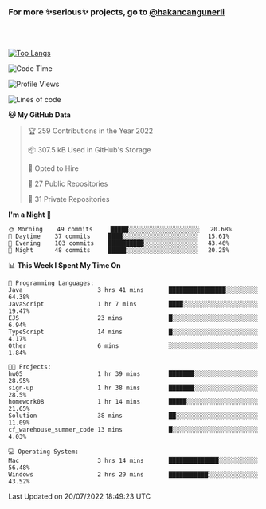 ### For more ✨serious✨ projects, go to [@hakancangunerli](https://github.com/hakancangunerli)

<br>
<br>



[![Top Langs](https://github-readme-stats.vercel.app/api/top-langs/?username=63616e&layout=compact&hide=tex,html,shell,assembly,javascript,C&langs_count=6&exclude_repo=2015-csharp)](https://github.com/anuraghazra/github-readme-stats)


<!--START_SECTION:waka-->
![Code Time](http://img.shields.io/badge/Code%20Time-0%20secs-blue)

![Profile Views](http://img.shields.io/badge/Profile%20Views-4-blue)

![Lines of code](https://img.shields.io/badge/From%20Hello%20World%20I%27ve%20Written-192%20Thousand%20lines%20of%20code-blue)

**🐱 My GitHub Data** 

> 🏆 259 Contributions in the Year 2022
 > 
> 📦 307.5 kB Used in GitHub's Storage 
 > 
> 💼 Opted to Hire
 > 
> 📜 27 Public Repositories 
 > 
> 🔑 31 Private Repositories  
 > 
**I'm a Night 🦉** 

```text
🌞 Morning    49 commits     █████░░░░░░░░░░░░░░░░░░░░   20.68% 
🌆 Daytime    37 commits     ████░░░░░░░░░░░░░░░░░░░░░   15.61% 
🌃 Evening    103 commits    ██████████░░░░░░░░░░░░░░░   43.46% 
🌙 Night      48 commits     █████░░░░░░░░░░░░░░░░░░░░   20.25%

```


📊 **This Week I Spent My Time On** 

```text
💬 Programming Languages: 
Java                     3 hrs 41 mins       ████████████████░░░░░░░░░   64.38% 
JavaScript               1 hr 7 mins         ████░░░░░░░░░░░░░░░░░░░░░   19.47% 
EJS                      23 mins             █░░░░░░░░░░░░░░░░░░░░░░░░   6.94% 
TypeScript               14 mins             █░░░░░░░░░░░░░░░░░░░░░░░░   4.17% 
Other                    6 mins              ░░░░░░░░░░░░░░░░░░░░░░░░░   1.84%

🐱‍💻 Projects: 
hw05                     1 hr 39 mins        ███████░░░░░░░░░░░░░░░░░░   28.95% 
sign-up                  1 hr 38 mins        ███████░░░░░░░░░░░░░░░░░░   28.5% 
homework08               1 hr 14 mins        █████░░░░░░░░░░░░░░░░░░░░   21.65% 
Solution                 38 mins             ██░░░░░░░░░░░░░░░░░░░░░░░   11.09% 
cf_warehouse_summer_code 13 mins             █░░░░░░░░░░░░░░░░░░░░░░░░   4.03%

💻 Operating System: 
Mac                      3 hrs 14 mins       ██████████████░░░░░░░░░░░   56.48% 
Windows                  2 hrs 29 mins       ███████████░░░░░░░░░░░░░░   43.52%

```


 Last Updated on 20/07/2022 18:49:23 UTC
<!--END_SECTION:waka-->


